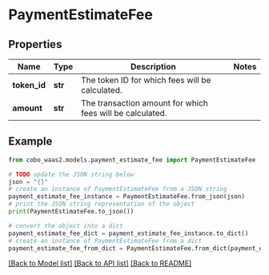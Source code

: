# PaymentEstimateFee


## Properties

Name | Type | Description | Notes
------------ | ------------- | ------------- | -------------
**token_id** | **str** | The token ID for which fees will be calculated. | 
**amount** | **str** | The transaction amount for which fees will be calculated. | 

## Example

```python
from cobo_waas2.models.payment_estimate_fee import PaymentEstimateFee

# TODO update the JSON string below
json = "{}"
# create an instance of PaymentEstimateFee from a JSON string
payment_estimate_fee_instance = PaymentEstimateFee.from_json(json)
# print the JSON string representation of the object
print(PaymentEstimateFee.to_json())

# convert the object into a dict
payment_estimate_fee_dict = payment_estimate_fee_instance.to_dict()
# create an instance of PaymentEstimateFee from a dict
payment_estimate_fee_from_dict = PaymentEstimateFee.from_dict(payment_estimate_fee_dict)
```
[[Back to Model list]](../README.md#documentation-for-models) [[Back to API list]](../README.md#documentation-for-api-endpoints) [[Back to README]](../README.md)


